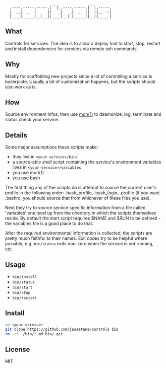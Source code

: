 ```              
                     __               __ 
  .----.-----.-----.|  |_.----.-----.|  |.-----.
  |  __|  _  |     ||   _|   _|  _  ||  ||__ --|
  |____|_____|__|__||____|__| |_____||__||_____|

```
## What
Controls for services. The idea is to allow a deploy tool to start, stop, restart and install dependencies for services via remote ssh commands.

## Why
Mostly for scaffolding new projects since a lot of controlling a service is boilerplate. Usually a bit of customization happens, but the scripts should also work as is.

## How
Source environment infos, then use [mon(1)](https://github.com/visionmedia/mon) to daemonize, log, terminate and status check your service.

## Details
Some major assumptions these scripts make:  
* they live in `<your-service>/bin/`
* a source-able shell script containing the service's environment variables lives in `<your-service>/variables`
* you use mon(1)
* you use bash

The first thing any of the scripts do is attempt to source the current user's profile in the following order: .bash_profile, .bash_login, .profile (if you want .bashrc, you should source that from whichever of these files you use). 

Next they try to source service specific information from a file called 'variables' one level up from the directory in which the scripts themselves reside. By default the start script requires $NAME and $RUN to be defined - the variables file is a good place to do that.

After the required environmental information is collected, the scripts are pretty much faithful to their names. Exit codes try to be helpful where possible, e.g. `bin/status` exits non-zero when the service is not running, etc.

## Usage
* `bin/install`
* `bin/status`
* `bin/start`
* `bin/stop`
* `bin/restart`

## Install
```bash
cd <your-service>
git clone https://github.com/jessetane/controls bin
rm -rf ./bin/*.md bin/.git
```

## License
MIT
